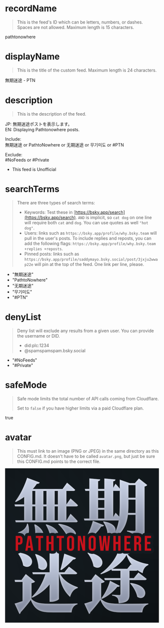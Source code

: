 
# recordName

> This is the feed's ID which can be letters, numbers, or dashes. Spaces are not allowed. Maximum length is 15 characters.

pathtonowhere

# displayName

> This is the title of the custom feed. Maximum length is 24 characters.

無期迷途 - PTN

# description

> This is the description of the feed.

JP: 無期迷途ポストを表示します。  
EN: Displaying Pathtonowhere posts.

Include:  
無期迷途 or PathtoNowhere or 无期迷途 or 무기미도 or #PTN

Exclude:  
#NoFeeds or #Private

* This feed is Unofficial

# searchTerms

> There are three types of search terms:
>
> - Keywords: Test these in [https://bsky.app/search](https://bsky.app/search). `AND` is implicit, so `cat dog` on one line will require both `cat` and `dog`. You can use quotes as well `"hot dog"`.
> - Users: links such as `https://bsky.app/profile/why.bsky.team` will pull in the user's posts. To include replies and reposts, you can add the following flags: `https://bsky.app/profile/why.bsky.team +replies +reposts`.
> - Pinned posts: links such as `https://bsky.app/profile/saddymayo.bsky.social/post/3jxju2wwap22e` will pin at the top of the feed. One link per line, please.

- "無期迷途"
- "PathtoNowhere"
- "无期迷途"
- "무기미도"
- "#PTN"

# denyList

> Deny list will exclude any results from a given user. You can provide the username or DID.
>
> - did:plc:1234
> - @spamspamspam.bsky.social

- "#NoFeeds"
- "#Private"


# safeMode

> Safe mode limits the total number of API calls coming from Cloudflare.
>
> Set to `false` if you have higher limits via a paid Cloudflare plan.

true

# avatar

> This must link to an image (PNG or JPEG) in the same directory as this CONFIG.md. It doesn't have to be called `avatar.png`, but just be sure this CONFIG.md points to the correct file.

![](icon-feed-PTN_001.png)
